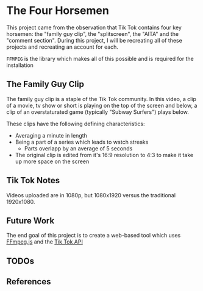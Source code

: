 # The Four Horsemen

This project came from the observation that Tik Tok contains four key horsemen: the "family guy clip", the "splitscreen", the "AITA" and the "comment section". During this project, I will be recreating all of these projects and recreating an account for each.

`FFMPEG` is the library which makes all of this possible and is required for the installation

## The Family Guy Clip

The family guy clip is a staple of the Tik Tok community. In this video, a clip of a movie, tv show or short is playing on the top of the screen and below, a clip of an overstaturated game (typically "Subway Surfers") plays below.

These clips have the following defining characteristics: 
- Averaging a minute in length
- Being a part of a series which leads to watch streaks
    - Parts overlapp by an average of 5 seconds
- The original clip is edited from it's 16:9 resolution to 4:3 to make it take up more space on the screen

## Tik Tok Notes
Videos uploaded are in 1080p, but 1080x1920 versus the traditional 1920x1080.

## Future Work

The end goal of this project is to create a web-based tool which uses [FFmpeg.js](https://github.com/Kagami/ffmpeg.js/) and the [Tik Tok API](https://developers.tiktok.com/doc/web-video-kit-with-web/) 

## TODOs

## References
